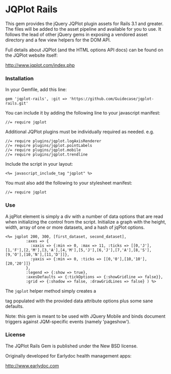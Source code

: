 JQPlot Rails
============

This gem provides the jQuery JQPlot plugin assets for Rails 3.1 and greater. The files will be added to the asset pipeline and available for you to use. It follows the lead of other jQuery gems in exposing a vendored asset directory and a few view helpers for the DOM API.

Full details about JQPlot (and the HTML options API docs) can be found on the JQPlot website itself:

http://www.jqplot.com/index.php

### Installation

In your Gemfile, add this line:

    gem 'jqplot-rails', :git => 'https://github.com/Guidecase/jqplot-rails.git'

You can include it by adding the following line to your javascript manifest:

    //= require jqplot

Additional JQPlot plugins must be individually required as needed. e.g.

    //= require plugins/jqplot.logAxisRenderer
    //= require plugins/jqplot.pointLabels
    //= require plugins/jqplot.mobile
    //= require plugins/jqplot.trendline

Include the script in your layout:

    <%= javascript_include_tag "jqplot" %>

You must also add the following to your stylesheet manifest:

    //= require jqplot

### Use

A jqPlot element is simply a div with a number of data options that are read when initializing the control from the script. Initialize a graph with the height, width, array of one or more datasets, and a hash of jqPlot options.

    <%= jqplot 200, 300, [first_dataset, second_dataset], 
             :axes => {
               :xaxis => {:min => 0, :max => 11, :ticks => [[0,'J'],[1,'F'],[2,'M'],[3,'A'],[4,'M'],[5,'J'],[6,'J'],[7,'A'],[8,'S'],[9,'O'],[10,'N'],[11,'D']]}, 
               :yaxis => {:min => 0, :ticks => [[0,'0'],[10,'10'],[20,'20']]} 
             },
             :legend => {:show => true},
             :axesDefaults => {:tickOptions => {:showGridline => false}},
             :grid => {:shadow => false, :drawGridLines => false} ) %>    

The `jqplot` helper method simply creates a <div> tag populated with the provided data attribute options plus some sane defaults.

Note: this gem is meant to be used with JQuery Mobile and binds document triggers against JQM-specific events (namely 'pageshow').


### License

The JQPlot Rails Gem is published under the New BSD license.

Originally developed for Earlydoc health management apps: 

http://www.earlydoc.com
